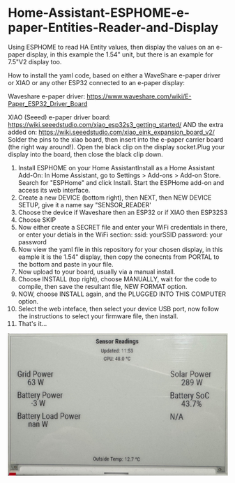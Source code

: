 # Home-Assistant-ESPHOME-e-paper-Entities-Reader-and-Display
Using ESPHOME to read HA Entity values, then display the values on an e-paper display, in this example the 1.54" unit, but there is an example for 7.5"V2 display too.

How to install the yaml code, based on either a WaveShare e-paper driver or XIAO or any other ESP32 connected to an e-paper display:

Waveshare e-paper driver: https://www.waveshare.com/wiki/E-Paper_ESP32_Driver_Board

XIAO (Seeed) e-paper driver board: https://wiki.seeedstudio.com/xiao_esp32s3_getting_started/
AND the extra added on: https://wiki.seeedstudio.com/xiao_eink_expansion_board_v2/
Solder the pins to the xiao board, then insert into the e-paper carrier board (the right way around!).
Open the black clip on the display socket.Plug your display into the board, then close the black clip down.

1. Install ESPHOME on your Home AssistantInstall as a Home Assistant Add-On:
    In Home Assistant, go to Settings > Add-ons > Add-on Store.
    Search for "ESPHome" and click Install.
    Start the ESPHome add-on and access its web interface.
2. Create a new DEVICE (bottom right), then NEXT, then NEW DEVICE SETUP, give it a name say "SENSOR_READER'
3. Choose the device if Waveshare then an ESP32 or if XIAO then ESP32S3
4. Choose SKIP
5. Now either create a SECRET file and enter your WiFi credentials in there, or enter your detials in the WiFi section:
      ssid: yourSSID
      password: your password
6. Now view the yaml file in this repository for your chosen display, in this eample it is the 1.54" display, then copy the conecnts from PORTAL to the bottom and paste in your file.
7. Now upload to your board, usually via a manual install.
8. Choose INSTALL (top right), choose MANUALLY, wait for the code to compile, then save the resultant file, NEW FORMAT option.
9. NOW, choose INSTALL again, and the PLUGGED INTO THIS COMPUTER option.
10. Select the web inteface, then select your device USB port, now follow the instructions to select your firmware file, then install.
11. That's it...

![alt_text, width="400"](/IMG_0510.jpg)
